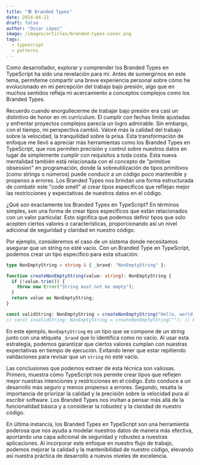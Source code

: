```yaml
---
title: "🛠️ Branded Types"
date: 2024-04-21
draft: false 
author: "Oscar López" 
image: /images/articles/branded-types-cover.png
tags: 
  - typescript
  - patterns
---
```

Como desarrollador, explorar y comprender los Branded Types en TypeScript ha sido una revelación para mí. Antes de sumergirnos en este tema, permíteme compartir una breve experiencia personal sobre cómo he evolucionado en mi percepción del trabajo bajo presión, algo que en muchos sentidos refleja mi acercamiento a conceptos complejos como los Branded Types.

Recuerdo cuando enorgullecerme de trabajar bajo presión era casi un distintivo de honor en mi currículum. El cumplir con fechas límite ajustadas y enfrentar proyectos complejos parecía un logro admirable. Sin embargo, con el tiempo, mi perspectiva cambió. Valoré más la calidad del trabajo sobre la velocidad, la tranquilidad sobre la prisa. Esta transformación de enfoque me llevó a apreciar más herramientas como los Branded Types en TypeScript, que nos permiten precisión y control sobre nuestros datos en lugar de simplemente cumplir con requisitos a toda costa. Esta nueva mentalidad también está relacionada con el concepto de "primitive obsession" en programación, donde la sobreutilización de tipos primitivos (como strings o números) puede conducir a un código poco mantenible y propenso a errores. Los Branded Types nos brindan una forma estructurada de combatir este "code smell" al crear tipos específicos que reflejan mejor las restricciones y expectativas de nuestros datos en el código.

¿Qué son exactamente los Branded Types en TypeScript? En términos simples, son una forma de crear tipos específicos que están relacionados con un valor particular. Esto significa que podemos definir tipos que solo acepten ciertos valores o características, proporcionando así un nivel adicional de seguridad y claridad en nuestro código.

Por ejemplo, consideremos el caso de un sistema donde necesitamos asegurar que un string no esté vacío. Con un Branded Type en TypeScript, podemos crear un tipo específico para esta situación:

```typescript
type NonEmptyString = string & { _brand: "NonEmptyString" };

function createNonEmptyString(value: string): NonEmptyString {
  if (!value.trim()) {
    throw new Error("String must not be empty");
  }
  return value as NonEmptyString;
}

const validString: NonEmptyString = createNonEmptyString("Hello, world!");
// const invalidString: NonEmptyString = createNonEmptyString(""); // Esto dará un error en tiempo de ejecución
```

En este ejemplo, `NonEmptyString` es un tipo que se compone de un string junto con una etiqueta `_brand` que lo identifica como no vacío. Al usar esta estrategia, podemos garantizar que ciertos valores cumplan con nuestras expectativas en tiempo de ejecución. Evitando tener que estar repitiendo validaciones para revisar que un `string` no esté vacío. 

Las conclusiones que podemos extraer de esta técnica son valiosas. Primero, muestra cómo TypeScript nos permite crear tipos que reflejen mejor nuestras intenciones y restricciones en el código. Esto conduce a un desarrollo más seguro y menos propenso a errores. Segundo, resalta la importancia de priorizar la calidad y la precisión sobre la velocidad pura al escribir software. Los Branded Types nos invitan a pensar más allá de la funcionalidad básica y a considerar la robustez y la claridad de nuestro código.

En última instancia, los Branded Types en TypeScript son una herramienta poderosa que nos ayuda a modelar nuestros datos de manera más efectiva, aportando una capa adicional de seguridad y robustez a nuestras aplicaciones. Al incorporar este enfoque en nuestro flujo de trabajo, podemos mejorar la calidad y la mantenibilidad de nuestro código, elevando así nuestra práctica de desarrollo a nuevos niveles de excelencia.